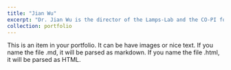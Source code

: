 ```yaml
---
title: "Jian Wu"
excerpt: "Dr. Jian Wu is the director of the Lamps-Lab and the CO-PI for the ETD project<br/><img src='/images/jianwu.png'style="width:330px;height:296px;">"
collection: portfolio
---
```


This is an item in your portfolio. It can be have images or nice text. If you name the file .md, it will be parsed as markdown. If you name the file .html, it will be parsed as HTML. 

